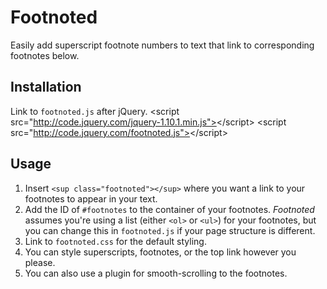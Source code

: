# Footnoted
Easily add superscript footnote numbers to text that link to corresponding footnotes below.

## Installation
Link to `footnoted.js` after jQuery.
    &#60;script src="http://code.jquery.com/jquery-1.10.1.min.js"></script&#62;
    &#60;script src="http://code.jquery.com/footnoted.js"></script&#62;

## Usage
1. Insert `<sup class="footnoted"></sup>` where you want a link to your footnotes to appear in your text.
2. Add the ID of `#footnotes` to the container of your footnotes. _Footnoted_ assumes you're using a list (either `<ol>` or `<ul>`) for your footnotes, but you can change this in `footnoted.js` if your page structure is different.
3. Link to `footnoted.css` for the default styling.
9. You can style superscripts, footnotes, or the top link however you please.
10. You can also use a plugin for smooth-scrolling to the footnotes.
